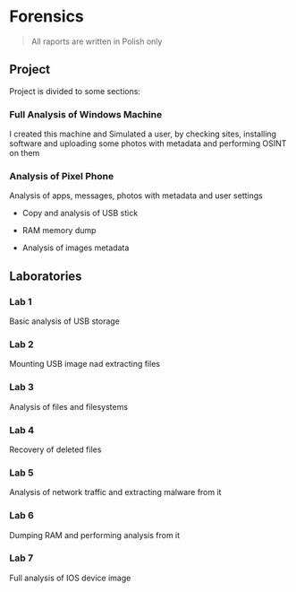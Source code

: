 # Forensics

> All raports are written in Polish only

## Project

Project is divided to some sections:

### Full Analysis of Windows Machine

I created this machine and Simulated a user, by checking sites, installing software and uploading some photos with metadata and performing OSINT on them

### Analysis of Pixel Phone

Analysis of apps, messages, photos with metadata and user settings

- Copy and analysis of USB stick

- RAM memory dump

- Analysis of images metadata

## Laboratories

### Lab 1

Basic analysis of USB storage

### Lab 2

Mounting USB image nad extracting files

### Lab 3

Analysis of files and filesystems

### Lab 4

Recovery of deleted files

### Lab 5

Analysis of network traffic and extracting malware from it

### Lab 6

Dumping RAM and performing analysis from it

### Lab 7
  
Full analysis of IOS device image
